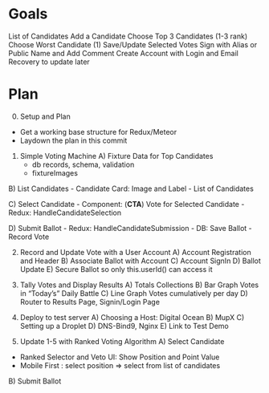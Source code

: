 # Goals
List of Candidates
Add a Candidate
Choose Top 3 Candidates (1-3 rank)
Choose Worst Candidate (1)
Save/Update Selected Votes
Sign with Alias or Public Name and Add Comment
Create Account with Login and Email Recovery to update later

# Plan
0. Setup and Plan
- Get a working base structure for Redux/Meteor
- Laydown the plan in this commit

1. Simple Voting Machine
  A) Fixture Data for Top Candidates
    - db records, schema, validation
    - fixtureImages

  B) List Candidates
    - Candidate Card: Image and Label
    - List of Candidates

  C) Select Candidate
    - Component: (**CTA**) Vote for Selected Candidate
    - Redux: HandleCandidateSelection

  D) Submit Ballot
    - Redux: HandleCandidateSubmission
    - DB: Save Ballot - Record Vote

2. Record and Update Vote with a User Account
  A) Account Registration and Header
  B) Associate Ballot with Account
  C) Account SignIn
  D) Ballot Update
  E) Secure Ballot so only this.userId() can access it

3. Tally Votes and Display Results
  A) Totals Collections
  B) Bar Graph Votes in “Today’s” Daily Battle
  C) Line Graph Votes cumulatively per day
  D) Router to Results Page, Signin/Login Page

4. Deploy to test server
  A) Choosing a Host: Digital Ocean
  B) MupX
  C) Setting up a Droplet
  D) DNS-Bind9, Nginx
  E) Link to Test Demo

5. Update 1-5 with Ranked Voting Algorithm
  A) Select Candidate
  - Ranked Selector and Veto UI: Show Position and Point Value
  - Mobile First
    : select position => select from list of candidates

  B) Submit Ballot
